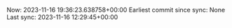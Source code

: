 Now: 2023-11-16 19:36:23.638758+00:00 Earliest commit since sync: None Last sync: 2023-11-16 12:29:45+00:00
